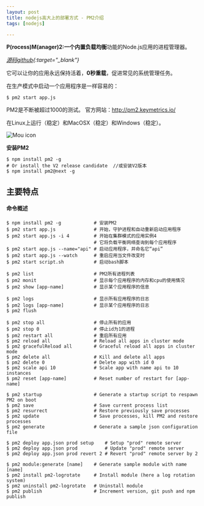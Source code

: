 ```yaml
---
layout: post
title: nodejs高大上的部署方式 - PM2介绍
tags: [nodejs]

---
```


**P(rocess)M(anager)2:**一个内置**负载均衡**功能的Node.js应用的进程管理器。

*[源码github](https://github.com/Unitech/pm2){:target="_blank"}*

它可以让你的应用永远保持活着，**0秒重载**，促进常见的系统管理任务。

在生产模式中启动一个应用程序是一样容易的：

```
$ pm2 start app.js
```

PM2是不断被超过1000的测试。
官方网站：http://pm2.keymetrics.io/

在Linux上运行（稳定）和MacOSX（稳定）和Windows（稳定）。

![Mou icon](https://camo.githubusercontent.com/eeae8112c8b7bc408d7434341c01d847dead7d04/68747470733a2f2f6e6f6465692e636f2f6e706d2f706d322e706e673f646f776e6c6f6164733d7472756526646f776e6c6f616452616e6b3d74727565)

**安装PM2**

```
$ npm install pm2 -g
# Or install the V2 release candidate  //或安装V2版本
$ npm install pm2@next -g
```

## 主要特点

#### 命令概述

```
$ npm install pm2 -g            # 安装PM2
$ pm2 start app.js              # 开始，守护进程和自动重新启动应用程序
$ pm2 start app.js -i 4         # 开始在集群模式的应用实例4 
                                # 它将负载平衡网络查询到每个应用程序
$ pm2 start app.js --name="api" # 启动应用程序，并命名它“api”
$ pm2 start app.js --watch      # 重启应用当文件改变时
$ pm2 start script.sh           # 启动bash脚本

$ pm2 list                      # PM2所有进程列表
$ pm2 monit                     # 显示每个应用程序的内存和cpu的使用情况
$ pm2 show [app-name]           # 显示某个应用程序的信息

$ pm2 logs                      # 显示所有应用程序的日志
$ pm2 logs [app-name]           # 显示某个应用程序的日志
$ pm2 flush

$ pm2 stop all                  # 停止所有的应用
$ pm2 stop 0                    # 停止id为1的进程
$ pm2 restart all               # 重启所有应用
$ pm2 reload all                # Reload all apps in cluster mode
$ pm2 gracefulReload all        # Graceful reload all apps in cluster mode
$ pm2 delete all                # Kill and delete all apps
$ pm2 delete 0                  # Delete app with id 0
$ pm2 scale api 10              # Scale app with name api to 10 instances
$ pm2 reset [app-name]          # Reset number of restart for [app-name]

$ pm2 startup                   # Generate a startup script to respawn PM2 on boot
$ pm2 save                      # Save current process list
$ pm2 resurrect                 # Restore previously save processes
$ pm2 update                    # Save processes, kill PM2 and restore processes
$ pm2 generate                  # Generate a sample json configuration file

$ pm2 deploy app.json prod setup    # Setup "prod" remote server
$ pm2 deploy app.json prod          # Update "prod" remote server
$ pm2 deploy app.json prod revert 2 # Revert "prod" remote server by 2

$ pm2 module:generate [name]    # Generate sample module with name [name]
$ pm2 install pm2-logrotate     # Install module (here a log rotation system)
$ pm2 uninstall pm2-logrotate   # Uninstall module
$ pm2 publish                   # Increment version, git push and npm publish
```


